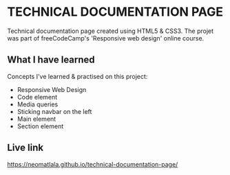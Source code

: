 # TECHNICAL DOCUMENTATION PAGE

Technical documentation page created using
HTML5 & CSS3. The projet was part of freeCodeCamp's 'Responsive web design' online course.

## What I have learned
Concepts I've learned & practised on this project:
- Responsive Web Design
- Code element
- Media queries
- Sticking navbar on the left
- Main element
- Section element

## Live link
https://neomatlala.github.io/technical-documentation-page/